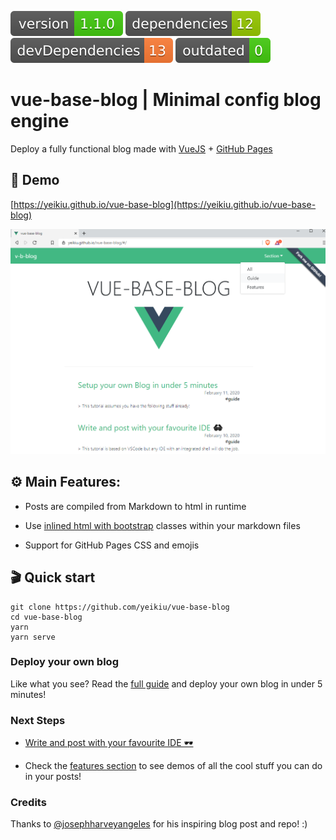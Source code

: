 <img src=".ci/npm-version-badge.svg" /> <img src=".ci/npm-dependencies-badge.svg" /> <img src=".ci/npm-devdependencies-badge.svg" /> <img src=".ci/npm-outdated-dependencies-badge.svg" />


# vue-base-blog | Minimal config blog engine

Deploy a fully functional blog made with [VueJS](https://vuejs.org/) + [GitHub Pages](https://guides.github.com/features/pages/)

## 👀 Demo

[https://yeikiu.github.io/vue-base-blog](https://yeikiu.github.io/vue-base-blog)

![vbb_screenshot](public/data/assets/vbb_screenshot.png)


## ⚙️ Main Features:

* Posts are compiled from Markdown to html in runtime

* Use [inlined html with bootstrap](https://yeikiu.github.io/vue-base-blog/#/features/inline-bootstrap-html) classes within your markdown files

* Support for GitHub Pages CSS and emojis


## 🎬 Quick start

    git clone https://github.com/yeikiu/vue-base-blog
    cd vue-base-blog
    yarn
    yarn serve


### Deploy your own blog

Like what you see?
Read the [full guide](https://yeikiu.github.io/vue-base-blog/#/guide/setup-yor-own-blog) and deploy your own blog in under 5 minutes!


### Next Steps

- [Write and post with your favourite IDE 🕶](https://yeikiu.github.io/vue-base-blog/#/guide/post-with-your-favourite-ide)

- Check the [features section](https://yeikiu.github.io/vue-base-blog/#/features) to see demos of all the cool stuff you can do in your posts!


### Credits

Thanks to [@josephharveyangeles](https://github.com/josephharveyangeles/vue-markdown-blog) for his inspiring blog post and repo! :)
